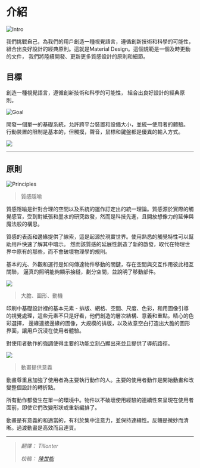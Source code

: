 # 介紹

![Intro](images/introduction/materialdesign-goals-landingimage_large_xhdpi.png)


我們挑戰自己，為我們的用戶創造一種視覺語言，遵循創新技術和科學的可能性，
組合出良好設計的經典原則。這就是Material Design。這個規範是一個及時更動的文件，
我們將陸續開發、更新更多質感設計的原則和細節。


## 目標

創造一種視覺語言，遵循創新技術和科學的可能性，
組合出良好設計的經典原則。

![Goal](images/introduction/materialdesign-goals-swirlanddot_large_xhdpi.png)


開發一個單一的基礎系統，允許跨平台裝置和設備大小，並統一使用者的體驗。
行動裝置的限制是基本的，但觸摸，聲音，鼠標和鍵盤都是優異的輸入方式。


![](images/introduction/materialdesign-goals-cutrectangles_large_xhdpi.png)

----

## 原則

![Principles](images/introduction/materialdesign-principles-layersquares_large_xhdpi.png)

> 質感隱喻

質感隱喻是針對合理的空間以及系統的運作訂定出的統一理論。質感源於實際的觸覺感官，受到對紙張和墨水的研究啟發，然而是科技先進，且開放想像力的延伸與魔法般的構思。

質感的表面和邊緣提供了線索，這是起源於現實世界。使用熟悉的觸覺特性可以幫助用戶快速了解其中暗示。
然而該質感的延展性創造了新的啟發，取代在物理世界中原有的那些，而不會破壞​​物理學的規則。

基本的光、外觀和運行是如何傳達物件移動的關鍵，存在空間與交互作用彼此相互關聯，
逼真的照明能夠顯示接縫，劃分空間，並說明了移動部件。



![](images/introduction/materialdesign-principles-circleplus_large_xhdpi.png)

> 大膽、圖形、動機


印刷中基礎設計裡的基本元素 - 排版、網格、空間、尺度、色彩，和用圖像引導的視覺處理，這些元素不只是好看，他們創造的層次結構、意義和重點。精心的色彩選擇， 邊緣連接邊緣的圖像，大規模的排版，以及故意空白打造出大膽的圖形界面，讓用戶沉浸在使用者體驗。

對使用者動作的強調使得主要的功能立刻凸顯出來並且提供了導航路徑。

![](images/introduction/materialdesign-principles-flyingsquare_large_xhdpi.png)

> 動畫提供意義

動畫尊重且加強了使用者為主要執行動作的人。主要的使用者動作是開始動畫和改變整個設計的轉折點。

所有動作都發生在單一的環境中。物件以不破壞使用經驗的連續性來呈現在使用者面前，即使它們改變形狀或重新編排了。

動畫是有意義的和適當的，有利於集中注意力，並保持連續性。反饋是微妙而清晰。過渡動畫是高效而且連貫。

----

> *翻譯： Tillonter*
>
> *校稿： [陳世能](https://www.facebook.com/shihneng.chen)*
